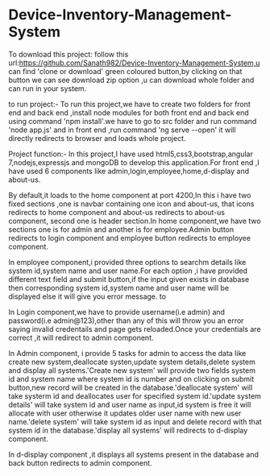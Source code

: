# Device-Inventory-Management-System
To download this project:
follow this url:https://github.com/Sanath982/Device-Inventory-Management-System,u can find 'clone or download' green coloured button,by clicking on that button we can see download zip option ,u can download whole folder and can run in your system.

to run project:-
To run this project,we have to create two folders for front end and back end ,install node modules for both front end and back end using command 'npm install'.we have to go to src folder and run command 'node app.js' and in front end ,run command 'ng serve --open' it will directly redirects to browser and loads whole project.

Project function:-
In this project,I have used html5,css3,bootstrap,angular 7,nodejs,expressjs and mongoDB to develop this application.For front end ,I have used 6 components like admin,login,employee,home,d-display and about-us.

By default,it loads to the home component at port 4200,In this i have two fixed sections ,one is navbar containing one icon and about-us, that icons redirects to home component and about-us redirects to about-us component, second one is header section.In home component,we have two sections one is for admin and another is for employee.Admin button redirects to login component and employee button redirects to employee component.

In employee component,i provided three options to searchm details like system id,system name and user name.For each option ,i have provided different text field and submit button,if the input given exists in database then corresponding system id,system name and user name will be displayed else it will give you error message. to

In Login component,we have to provide username(i.e admin) and password(i.e admin@123),other than any of this will throw you an error saying invalid credentails and page gets reloaded.Once your credentials are correct ,it will redirect to admin component.

In Admin component, i provide 5 tasks for admin to access the data like create new system,deallocate systen,update system details,delete system and display all systems.'Create new system' will provide two fields system id and system name where system id is number and on clicking on submit button,new record will be created in the database.'deallocate system' will take systerm id and deallocates user for specified system id.'update system details' will take system id and user name as input,id system is free it will allocate with user otherwise it updates older user name with new user name.'delete system' will take system id as input and delete record with that system id in the database.'display all systems' will redirects to d-display component.

In d-display component ,it displays all systems present in the database and back button redirects to admin component.

